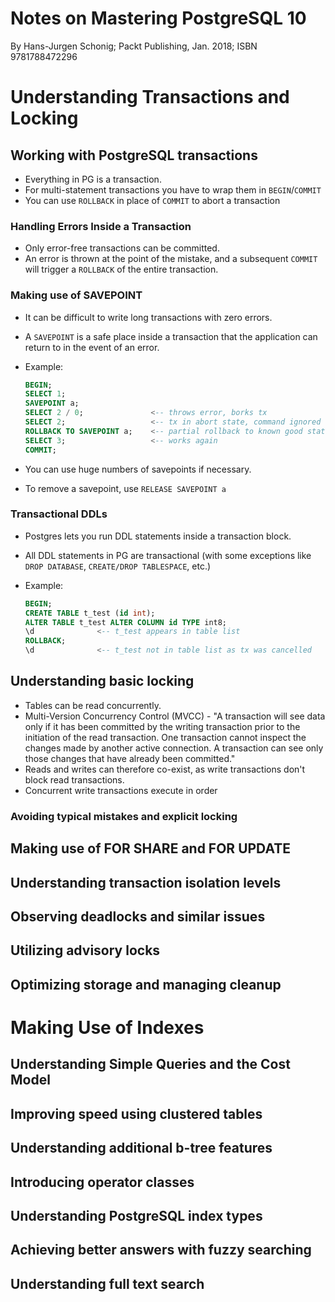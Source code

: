 # Notes on Mastering PostgreSQL 10

By Hans-Jurgen Schonig; Packt Publishing, Jan. 2018; ISBN 9781788472296

# Understanding Transactions and Locking

## Working with PostgreSQL transactions

* Everything in PG is a transaction.
* For multi-statement transactions you have to wrap them in `BEGIN`/`COMMIT`
* You can use `ROLLBACK` in place of `COMMIT` to abort a transaction

### Handling Errors Inside a Transaction

* Only error-free transactions can be committed.
* An error is thrown at the point of the mistake, and a subsequent `COMMIT` will trigger a `ROLLBACK` of the entire transaction.

### Making use of SAVEPOINT

* It can be difficult to write long transactions with zero errors.
* A `SAVEPOINT` is a safe place inside a transaction that the application can return to in the event of an error.
* Example:

    ```SQL
    BEGIN;
    SELECT 1;
    SAVEPOINT a;
    SELECT 2 / 0;               <-- throws error, borks tx
    SELECT 2;                   <-- tx in abort state, command ignored
    ROLLBACK TO SAVEPOINT a;    <-- partial rollback to known good state
    SELECT 3;                   <-- works again
    COMMIT;
    ```

* You can use huge numbers of savepoints if necessary.
* To remove a savepoint, use `RELEASE SAVEPOINT a`

### Transactional DDLs

* Postgres lets you run DDL statements inside a transaction block.
* All DDL statements in PG are transactional (with some exceptions like `DROP DATABASE`, `CREATE/DROP TABLESPACE`, etc.)
* Example:

    ```SQL
    BEGIN;
    CREATE TABLE t_test (id int);
    ALTER TABLE t_test ALTER COLUMN id TYPE int8;
    \d              <-- t_test appears in table list
    ROLLBACK;
    \d              <-- t_test not in table list as tx was cancelled
    ```

## Understanding basic locking

* Tables can be read concurrently.
* Multi-Version Concurrency Control (MVCC) - "A transaction will see data only if it has been committed by the writing transaction prior to the initiation of the read transaction. One transaction cannot inspect the changes made by another active connection. A transaction can see only those changes that have already been committed."
* Reads and writes can therefore co-exist, as write transactions don't block read transactions.
* Concurrent write transactions execute in order

### Avoiding typical mistakes and explicit locking

## Making use of FOR SHARE and FOR UPDATE

## Understanding transaction isolation levels

## Observing deadlocks and similar issues

## Utilizing advisory locks

## Optimizing storage and managing cleanup

# Making Use of Indexes

## Understanding Simple Queries and the Cost Model

## Improving speed using clustered tables

## Understanding additional b-tree features

## Introducing operator classes

## Understanding PostgreSQL index types

## Achieving better answers with fuzzy searching

## Understanding full text search


